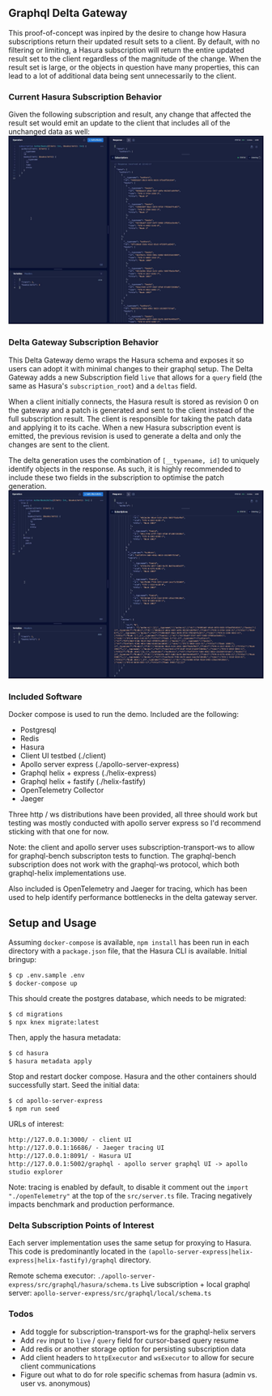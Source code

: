 ## Graphql Delta Gateway

This proof-of-concept was inpired by the desire to change how Hasura subscriptions return their updated result sets to a client. By default, with no filtering or limiting, a Hasura subscription will return the entire updated result set to the client regardless of the magnitude of the change. When the result set is large, or the objects in question have many properties, this can lead to a lot of additional data being sent unnecessarily to the client.

### Current Hasura Subscription Behavior
Given the following subscription and result, any change that affected the result set would emit an update to the client that includes all of the unchanged data as well:
![AuthorBooksSubscription1](./example-images/subscription_author_books_1.jpg)

### Delta Gateway Subscription Behavior
This Delta Gateway demo wraps the Hasura schema and exposes it so users can adopt it with minimal changes to their graphql setup. The Delta Gateway adds a new Subscription field `live` that allows for a `query` field (the same as Hasura's `subscription_root`) and a `deltas` field.

When a client initially connects, the Hasura result is stored as revision 0 on the gateway and a patch is generated and sent to the client instead of the full subscription result. The client is responsible for taking the patch data and applying it to its cache. When a new Hasura subscription event is emitted, the previous revision is used to generate a delta and only the changes are sent to the client.

The delta generation uses the combination of `[__typename, id]` to uniquely identify objects in the response. As such, it is highly recommended to include these two fields in the subscription to optimise the patch generation.
![AuthorBooksSubscription2](./example-images/subscription_author_books_2.jpg)

### Included Software
Docker compose is used to run the demo. Included are the following:
- Postgresql
- Redis
- Hasura
- Client UI testbed (./client)
- Apollo server express (./apollo-server-express)
- Graphql helix + express (./helix-express)
- Graphql helix + fastify (./helix-fastify)
- OpenTelemetry Collector
- Jaeger

Three http / ws distributions have been provided, all three should work but testing was mostly conducted with apollo server express so I'd recommend sticking with that one for now.

Note: the client and apollo server uses subscription-transport-ws to allow for graphql-bench subscripton tests to function. The graphql-bench subscription does not work with the graphql-ws protocol, which both graphql-helix implementations use. 

Also included is OpenTelemetry and Jaeger for tracing, which has been used to help identify performance bottlenecks in the delta gateway server. 

## Setup and Usage
Assuming `docker-compose` is available, `npm install` has been run in each directory with a `package.json` file, that the Hasura CLI is available. Initial bringup:
```
$ cp .env.sample .env
$ docker-compose up
```
This should create the postgres database, which needs to be migrated:
```
$ cd migrations
$ npx knex migrate:latest
```
Then, apply the hasura metadata:
```
$ cd hasura
$ hasura metadata apply
```
Stop and restart docker compose. Hasura and the other containers should successfully start. Seed the initial data:
```
$ cd apollo-server-express
$ npm run seed
```
URLs of interest:
```
http://127.0.0.1:3000/ - client UI
http://127.0.0.1:16686/ - Jaeger tracing UI
http://127.0.0.1:8091/ - Hasura UI
http://127.0.0.1:5002/graphql - apollo server graphql UI -> apollo studio explorer
```

Note: tracing is enabled by default, to disable it comment out the `import "./openTelemetry"` at the top of the `src/server.ts` file. Tracing negatively impacts benchmark and production performance.

### Delta Subscription Points of Interest
Each server implementation uses the same setup for proxying to Hasura. This code is predominantly located in the `(apollo-server-express|helix-express|helix-fastify)/graphql` directory.

Remote schema executor: `./apollo-server-express/src/graphql/hasura/schema.ts`
Live subscription + local graphql server: `apollo-server-express/src/graphql/local/schema.ts`


### Todos
- Add toggle for subscription-transport-ws for the graphql-helix servers
- Add `rev` input to `live` / `query` field for cursor-based query resume
- Add redis or another storage option for persisting subscription data
- Add client headers to `httpExecutor` and `wsExecutor` to allow for secure client communications
- Figure out what to do for role specific schemas from hasura (admin vs. user vs. anonymous)
